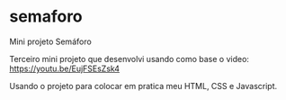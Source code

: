 # semaforo
Mini projeto Semáforo

Terceiro mini projeto que desenvolvi usando como base o video: https://youtu.be/EujFSEsZsk4

Usando o projeto para colocar em pratica meu HTML, CSS e Javascript.
